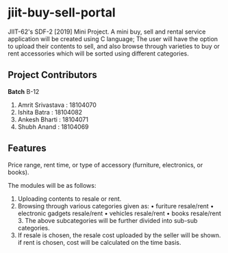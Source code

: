 # jiit-buy-sell-portal
JIIT-62's SDF-2 [2019] Mini Project. A mini buy, sell and rental service application will be created using C language; The user will have the option to upload their contents to sell, and also browse through varieties to buy or rent accessories which will be sorted using different categories.

## Project Contributors

**Batch** B-12

1. Amrit Srivastava : 18104070
2. Ishita Batra : 18104082
3. Ankesh Bharti : 18104071
4. Shubh Anand : 18104069

## Features

Price range, rent time, or type of accessory (furniture, electronics, or books). 

The modules will be as follows:

1. Uploading contents to resale or rent.
2. Browsing through various categories given as: • furiture resale/rent • electronic gadgets resale/rent • vehicles resale/rent • books resale/rent 3. The above subcategories will be further divided into sub-sub categories.
4. If resale is chosen, the resale cost uploaded by the seller will be shown. if rent is chosen, cost will be calculated on the time basis.

